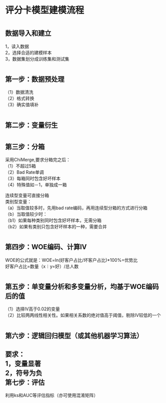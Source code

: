 ﻿评分卡模型建模流程
====  
#
数据导入和建立 
-------
1，读入数据<br> 
2，选择合适的建模样本<br> 
3，数据集划分成训练集和测试集<br> 
#
第一步：数据预处理
-------
（1）数据清洗<br> 
（2）格式转换<br> 
（3）确实值填补<br> 
#
第二步：变量衍生
-------
#
第三步：分箱
-------
采用ChiMerge,要求分箱完之后：<br> 
（1）不超过5箱<br> 
（2）Bad Rate单调<br> 
（3）每箱同时包含好坏样本<br> 
（4）特殊值如－1，单独成一箱<br>

连续型变量可直接分箱<br> 
类别型变量：<br> 
（a）当取值较多时，先用bad rate编码，再用连续型分箱的方式进行分箱<br> 
（b）当取值较少时：<br> 
  （b1）如果每种类别同时包含好坏样本，无需分箱<br> 
  （b2）如果有类别只包含好坏样本的一种，需要合并<br> 
#
第四步：WOE编码、计算IV
-------
WOE的公式就是：WOE=ln(好客户占比/坏客户占比)*100%=优势比<br>
好客户占比=数量（x︱y=好）/总人数<br>
#
第五步：单变量分析和多变量分析，均基于WOE编码后的值
-------
（1）选择IV高于0.02的变量<br> 
（2）比较两两线性相关性。如果相关系数的绝对值高于阈值，剔除IV较低的一个
# 
第六步：逻辑回归模型（或其他机器学习算法）
-------
要求：<br> 
1，变量显著<br> 
2，符号为负<br> 
第七步：评估
-------
利用ks和AUC等评估指标（亦可使用混淆矩阵）